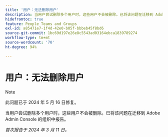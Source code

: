 ```yaml
---
title: '用户：无法删除用户'
description: 当用户尝试删除多个用户时，这些用户不会被删除。已将该问题在迁移到 Adobe Admin Console 的组织中报告。
hidefromtoc: true
feature: People Teams and Groups
exl-id: a85471e7-1f4d-42e0-b05f-bbbeb45f8bd6
source-git-commit: 1bc69d197e26e8c5543ad03164ebca1839789274
workflow-type: tm+mt
source-wordcount: '70'
ht-degree: 94%

---
```


# 用户：无法删除用户

>[!NOTE]
>
>此问题已于 2024 年 5 月 16 日修复。

当用户尝试删除多个用户时，这些用户不会被删除。已将该问题在迁移到 Adobe Admin Console 的组织中报告。

_首次报告于 2024 年 3 月 11 日。_
